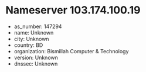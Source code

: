 # Nameserver 103.174.100.19

* as_number: 147294
* name: Unknown
* city: Unknown
* country: BD
* organization: Bismillah Computer & Technology
* version: Unknown
* dnssec: Unknown

